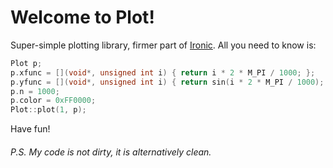 # Welcome to Plot!

Super-simple plotting library, firmer part of [Ironic](https://github.com/Meta-chan/ironic_library). All you need to know is:

```c++
Plot p;
p.xfunc = [](void*, unsigned int i) { return i * 2 * M_PI / 1000; };
p.yfunc = [](void*, unsigned int i) { return sin(i * 2 * M_PI / 1000); };
p.n = 1000;
p.color = 0xFF0000;
Plot::plot(1, p);
```

Have fun!

###### P.S. My code is not dirty, it is alternatively clean.